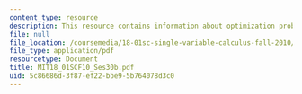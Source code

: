 ```yaml
---
content_type: resource
description: This resource contains information about optimization problems II.
file: null
file_location: /coursemedia/18-01sc-single-variable-calculus-fall-2010/5c86686d3f87ef22bbe95b764078d3c0_MIT18_01SCF10_Ses30b.pdf
file_type: application/pdf
resourcetype: Document
title: MIT18_01SCF10_Ses30b.pdf
uid: 5c86686d-3f87-ef22-bbe9-5b764078d3c0
---
```

